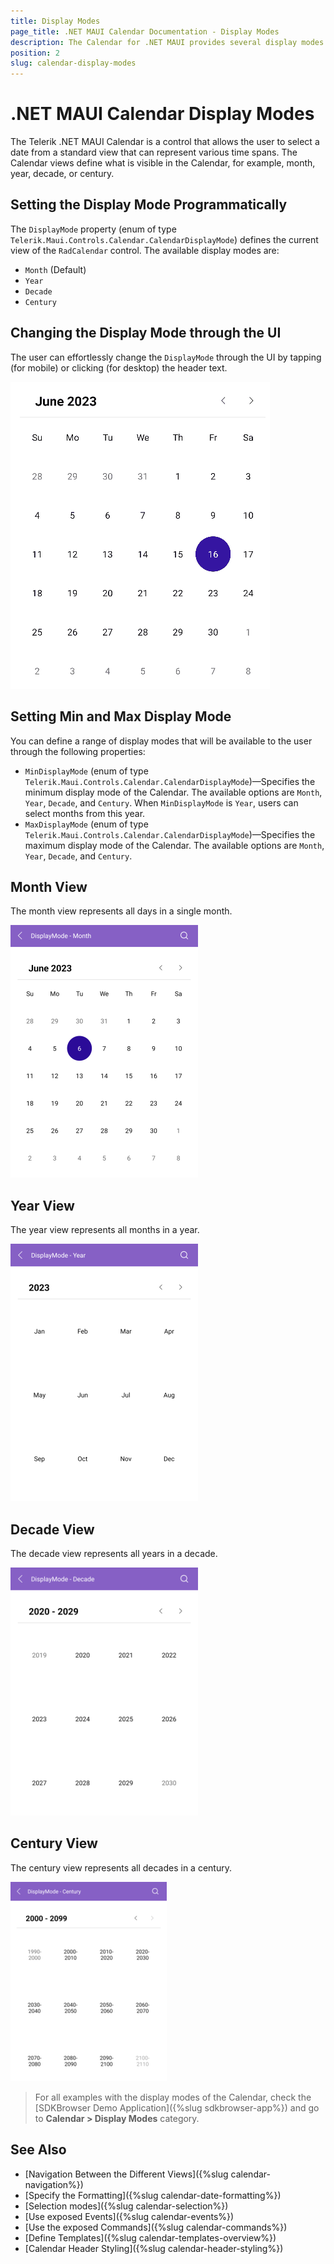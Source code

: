 ```yaml
---
title: Display Modes
page_title: .NET MAUI Calendar Documentation - Display Modes
description: The Calendar for .NET MAUI provides several display modes such as month, year, century, and decade. Learn how to control these display modes.
position: 2
slug: calendar-display-modes
---
```


# .NET MAUI Calendar Display Modes

The Telerik .NET MAUI Calendar is a control that allows the user to select a date from a standard view that can represent various time spans. The Calendar views define what is visible in the Calendar, for example, month, year, decade, or century.

## Setting the Display Mode Programmatically

The `DisplayMode` property (enum of type `Telerik.Maui.Controls.Calendar.CalendarDisplayMode`) defines the current view of the `RadCalendar` control. The available display modes are:

* `Month` (Default)
* `Year`
* `Decade`
* `Century`

## Changing the Display Mode through the UI

The user can effortlessly change the `DisplayMode` through the UI by tapping (for mobile) or clicking (for desktop) the header text.

![.NET MAUI Calendar Month View](images/calendar-change-display-mode.gif)

## Setting Min and Max Display Mode

You can define a range of display modes that will be available to the user through the following properties:

* `MinDisplayMode` (enum of type `Telerik.Maui.Controls.Calendar.CalendarDisplayMode`)&mdash;Specifies the minimum display mode of the Calendar. The available options are `Month`, `Year`, `Decade`, and `Century`. When `MinDisplayMode` is `Year`, users can select months from this year.
* `MaxDisplayMode` (enum of type `Telerik.Maui.Controls.Calendar.CalendarDisplayMode`)&mdash;Specifies the maximum display mode of the Calendar. The available options are `Month`, `Year`, `Decade`, and `Century`.

<snippet id='calendar-display-range'/>

## Month View

The month view represents all days in a single month.

<snippet id='calendar-displaymode-month'/>

![.NET MAUI Calendar Month View](images/display-mode-month.png)

## Year View

The year view represents all months in a year.

<snippet id='calendar-displaymode-year'/>

![.NET MAUI Calendar Year View](images/display-mode-year.png)

## Decade View

The decade view represents all years in a decade.

<snippet id='calendar-displaymode-decade'/>

![.NET MAUI Calendar Decade View](images/display-mode-decade.png)

## Century View

The century view represents all decades in a century.

<snippet id='calendar-displaymode-century'/>

![.NET MAUI Calendar Century View](images/display-mode-century.png)

> For all examples with the display modes of the Calendar, check the [SDKBrowser Demo Application]({%slug sdkbrowser-app%}) and go to **Calendar > Display Modes** category.

## See Also

- [Navigation Between the Different Views]({%slug calendar-navigation%})
- [Specify the Formatting]({%slug calendar-date-formatting%})
- [Selection modes]({%slug calendar-selection%}) 
- [Use exposed Events]({%slug calendar-events%})
- [Use the exposed Commands]({%slug calendar-commands%})
- [Define Templates]({%slug calendar-templates-overview%})
- [Calendar Header Styling]({%slug calendar-header-styling%})
